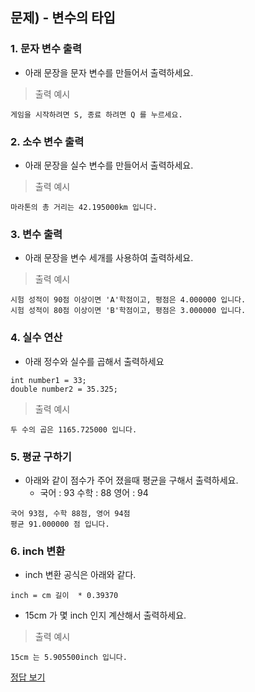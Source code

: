 ## 문제) - 변수의 타입

### 1. 문자 변수 출력 
* 아래 문장을 문자 변수를 만들어서 출력하세요. 

> 출력 예시 

```
게임을 시작하려면 S, 종료 하려면 Q 를 누르세요.
```

### 2. 소수 변수 출력 
* 아래 문장을 실수 변수를 만들어서 출력하세요. 

> 출력 예시 

```
마라톤의 총 거리는 42.195000km 입니다.
```

### 3. 변수 출력
* 아래 문장을 변수 세개를 사용하여 출력하세요.
 
> 출력 예시 

```
시험 성적이 90점 이상이면 'A'학점이고, 평점은 4.000000 입니다.
시험 성적이 80점 이상이면 'B'학점이고, 평점은 3.000000 입니다.
```

### 4. 실수 연산
* 아래 정수와 실수를 곱해서 출력하세요

```
int number1 = 33;   
double number2 = 35.325;
```
 
> 출력 예시 

```
두 수의 곱은 1165.725000 입니다.
```

### 5. 평균 구하기
* 아래와 같이 점수가 주어 졌을때 평균을 구해서 출력하세요. 
	* 국어 : 93 수학 : 88 영어 : 94 

```
국어 93점, 수학 88점, 영어 94점
평균 91.000000 점 입니다.
```


### 6. inch 변환
* inch 변환 공식은 아래와 같다. 

```
inch = cm 길이  * 0.39370
```

* 15cm 가 몇 inch 인지 계산해서 출력하세요. 

> 출력 예시 

```
15cm 는 5.905500inch 입니다.
```

[정답 보기](test02.c)

